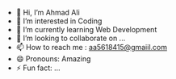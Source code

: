 - 👋 Hi, I’m Ahmad Ali
- 👀 I’m interested in Coding 
- 🌱 I’m currently learning Web Development 
- 💞️ I’m looking to collaborate on ...
- 📫 How to reach me : aa5618415@gmaiil.com 
- 😄 Pronouns: Amazing 
- ⚡ Fun fact: ...

<!---
Gitcoder01/Gitcoder01 is a ✨ special ✨ repository because its `README.md` (this file) appears on your GitHub profile.
You can click the Preview link to take a look at your changes.
--->
